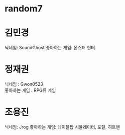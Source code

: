# random7
# 김민경
닉네임: SoundGhost
좋아하는 게임: 몬스터 헌터

# 정재권
닉네임 : Gwon0523    
좋아하는 게임 : RPG류 게임

# 조용진
닉네임: Jrog
좋아하는 게임: 테이블탑 시뮬레이터, 포탈, 히트맨